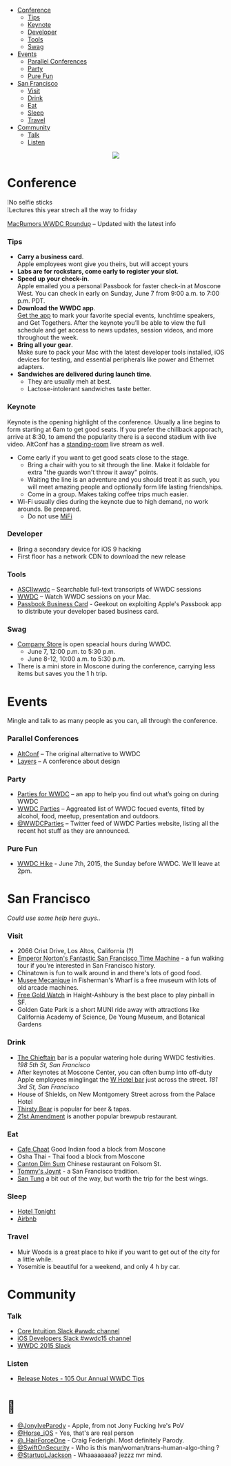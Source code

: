  * [Conference](#conference)
   * [Tips](#tips)
   * [Keynote](#keynote)
   * [Developer](#developer)
   * [Tools](#tools)
   * [Swag](#swag)
 * [Events](#events) 
   * [Parallel Conferences](#parallel-conferences)
   * [Party](#party)
   * [Pure Fun](#pure-fun)
 * [San Francisco](#san-francisco)
   * [Visit](#visit)
   * [Drink](#drink)
   * [Eat](#eat)
   * [Sleep](#sleep)
   * [Travel](#travel)
 * [Community](#community)
   * [Talk](#talk)
   * [Listen](#listen)

<p align="center">
  <img src="wwdc.png" />
</p>

# Conference
❕No selfie sticks   
❕Lectures this year strech all the way to friday

[MacRumors WWDC Roundup](http://www.macrumors.com/roundup/wwdc/) – Updated with the latest info

### Tips
 - **Carry a business card**.   
Apple employees wont give you theirs, but will accept yours
 - **Labs are for rockstars, come early to register your slot**.
 - **Speed up your check-in**.   
Apple emailed you a personal Passbook for faster check-in at Moscone West. You can check in early on Sunday, June 7 from 9:00 a.m. to 7:00 p.m. PDT.
 - **Download the WWDC app**.   
[Get the app](https://itunes.apple.com/us/app/wwdc/id640199958?mt=8) to mark your favorite special events, lunchtime speakers, and Get Togethers. After the keynote you’ll be able to view the full schedule and get access to news updates, session videos, and more throughout the week.
 - **Bring all your gear**.   
Make sure to pack your Mac with the latest developer tools installed, iOS devices for testing, and essential peripherals like power and Ethernet adapters.
 - **Sandwiches are delivered during launch time**.
   - They are usually meh at best. 
   - Lactose-intolerant sandwiches taste better.

### Keynote

Keynote is the opening highlight of the conference. Usually a line begins to form starting at 6am to get good seats. If you prefer the chillback apporach, arrive at 8:30, to amend the popularity there is a second stadium with live video. AltConf has a [standing-room](http://www.joecieplinski.com/blog/2015/03/30/release-notes-joins-forces-with-altconf/) live stream as well.

 - Come early if you want to get good seats close to the stage.
   - Bring a chair with you to sit through the line. Make it foldable for extra "the guards won't throw it away" points.
   - Waiting the line is an adventure and you should treat it as such, you will meet amazing people and optionally form life lasting friendships.
   - Come in a group. Makes taking coffee trips much easier.
 - Wi-Fi usually dies during the keynote due to high demand, no work arounds. Be prepared.
   - Do not use [MiFi](https://www.youtube.com/watch?v=znxQOPFg2mo)

### Developer
 - Bring a secondary device for iOS 9 hacking
 - First floor has a network CDN to download the new release

### Tools
 - [ASCIIwwdc](http://asciiwwdc.com/) – Searchable full-text transcripts of WWDC sessions
 - [WWDC](https://github.com/insidegui/WWDC) – Watch WWDC sessions on your Mac.
 - [Passbook Business Card](http://www.myuiviews.com/2014/06/01/step-by-step-create-a-passbook-business-card.html) - Geekout on exploiting Apple's Passbook app to distribute your developer based business card.

### Swag
 - [Company Store](https://www.apple.com/companystore/) is open speacial hours during WWDC. 
   - June 7, 12:00 p.m. to 5:30 p.m.
   - June 8-12, 10:00 a.m. to 5:30 p.m.
 - There is a mini store in Moscone during the conference, carrying less items but saves you the 1 h trip.
 
 
# Events 

Mingle and talk to as many people as you can, all through the conference.

### Parallel Conferences
 - [AltConf](http://altconf.com/) – The original alternative to WWDC
 - [Layers](http://bringyourlayers.com/) – A conference about design

### Party
 - [Parties for WWDC](https://itunes.apple.com/us/app/parties-for-wwdc/id879924066?mt=8) – an app to help you find out what’s going on during WWDC
 - [WWDC Parties](https://2015.wwdcparties.com) – Aggreated list of WWDC focued events, filted by alcohol, food, meetup, presentation and outdoors.
 - [@WWDCParties](https://twitter.com/WWDCParties) – Twitter feed of WWDC Parties website, listing all the recent hot stuff as they are announced.

### Pure Fun
 - [WWDC Hike](http://wwdchike.com) - June 7th, 2015, the Sunday before WWDC. We'll leave at 2pm.

# San Francisco

*Could use some help here guys..*

### Visit
 - 2066 Crist Drive, Los Altos, California (?)
 - [Emperor Norton's Fantastic San Francisco Time Machine](http://www.emperornortontour.com) - a fun walking tour if you're interested in San Francisco history.
 - Chinatown is fun to walk around in and there's lots of good food.
 - [Musee Mecanique](http://museemecaniquesf.com) in Fisherman's Wharf is a free museum with lots of old arcade machines.
 - [Free Gold Watch](http://uptownalmanac.com/2013/07/free-gold-watch-best-place-san-francisco-where-no-one-goes-yet) in Haight-Ashbury is the best place to play pinball in SF.
 - Golden Gate Park is a short MUNI ride away with attractions like California Academy of Science, De Young Museum, and Botanical Gardens

### Drink
 - [The Chieftain](http://www.thechieftain.com) bar is a popular watering hole during WWDC festivities. *198 5th St, San Francisco*
 - After keynotes at Moscone Center, you can often bump into off-duty Apple employees minglingat the [W Hotel bar](http://www.wsanfrancisco.com) just across the street. *181 3rd St, San Francisco*
 - House of Shields, on New Montgomery Street across from the Palace Hotel
 - [Thirsty Bear](http://thirstybear.com) is popular for beer & tapas.
 - [21st Amendment](http://21st-amendment.com) is another popular brewpub restaurant.
 
### Eat
 - [Cafe Chaat](http://www.cafechaatsanfrancisco.com) Good Indian food a block from Moscone
 - Osha Thai - Thai food a block from Moscone
 - [Canton Dim Sum](http://www.cantonsf.com) Chinese restaurant on Folsom St.
 - [Tommy's Joynt](http://www.tommysjoynt.com) - a San Francisco tradition.
 - [San Tung](http://santungchineserestaurant.com) a bit out of the way, but worth the trip for the best wings.

### Sleep 
 - [Hotel Tonight](https://itunes.apple.com/us/app/hotel-tonight-last-minute/id407690035?mt=8)
 - [Airbnb](https://itunes.apple.com/us/app/airbnb/id401626263?mt=8)
 
### Travel
 - Muir Woods is a great place to hike if you want to get out of the city for a little while.
 - Yosemitie is beautiful for a weekend, and only 4 h by car.

# Community


### Talk
 - [Core Intuition Slack #wwdc channel](http://chat.coreint.org)
 - [iOS Developers Slack #wwdc15 channel](http://ios-developers.io)
 - [WWDC 2015 Slack](https://polar-refuge-3698.herokuapp.com)

### Listen
 - [Release Notes - 105 Our Annual WWDC Tips](http://releasenotes.tv/105-our-annual-wwdc-tips/)
 
# 🚀
 - [@JonyIveParody](https://twitter.com/JonyIveParody) - Apple, from not Jony Fucking Ive's PoV
 - [@Horse_iOS](https://twitter.com/horse_ios) - Yes, that's are real person
 - [@_HairForceOne](https://twitter.com/_hairforceone) - Craig Federighi. Most definitely Parody.
 - [@SwiftOnSecurity](https://twitter.com/swiftonsecurity) - Who is this man/woman/trans-human-algo-thing ?
 - [@StartupLJackson](https://twitter.com/startupljackson) - Whaaaaaaaa? jezzz nvr mind.
